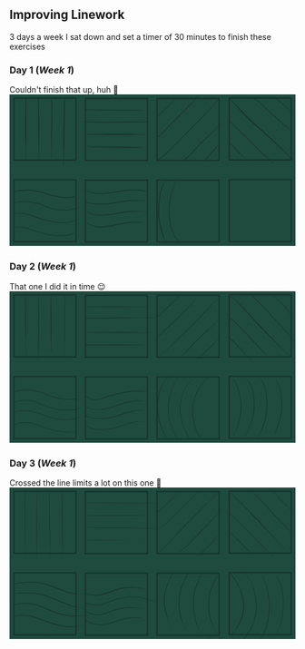 ## Improving Linework

3 days a week I sat down and set a timer of 30 minutes to finish these exercises

### Day 1 (_Week 1_)
Couldn't finish that up, huh :grimacing:
![Day 1](../../../../assets/img/categories/drawings/journal/digital-painting-journal/improving-linework/day-1.png)

### Day 2 (_Week 1_)
That one I did it in time :relieved:
![Day 2](../../../../assets/img/categories/drawings/journal/digital-painting-journal/improving-linework/day-2.png)

### Day 3 (_Week 1_)
Crossed the line limits a lot on this one :triumph:
![Day 3](../../../../assets/img/categories/drawings/journal/digital-painting-journal/improving-linework/day-3.png)
